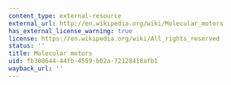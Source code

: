 ```yaml
---
content_type: external-resource
external_url: http://en.wikipedia.org/wiki/Molecular_motors
has_external_license_warning: true
license: https://en.wikipedia.org/wiki/All_rights_reserved
status: ''
title: Molecular motors
uid: fb308644-44fb-4559-b02a-72128418afb1
wayback_url: ''
---
```

